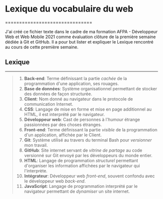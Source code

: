 # Lexique du vocabulaire du web

===============================

J'ai créé ce fichier texte dans le cadre de ma formation AFPA - Développeur Web et Web Mobile 2021 comme évaluation clôture de la première semaine dédiée à Git et GitHub.
Il a pour but lister et expliquer le Lexique rencontré au cours de cette première semaine.

## Lexique

----------

> 1. **Back-end**: Terme définissant la partie *cachée* de la programmation d'une application, ses rouages.
> 2. **Base de données**: Système organisationnel permettant de stocker des données de façon structurée.
> 3. **Client**: Nom donné au navigateur dans le protocole de communication Internet.
> 4. **CSS**: Langage de mise en forme et mise en page additionnel au HTML, il est interprété par le navigateur.
> 5. **Développeur web**: Cast de personnes à l'*humour* étrange passionnées par des choses étranges.
> 6. **Front-end**: Terme définissant la partie *visible* de la programmation d'un application, affichée par le Client.
> 7. **Git**: Système utilisé au travers du terminal Bash pour *versionner* mon travail.
> 8. **GitHub**: Site internet servant de *vitrine de partage* au code versionné sur Git envoyé par les développeurs du monde entier.
> 9. **HTML**: Langage de programmation *structurel* permettant d'organiser les information affichées par le navigateur qui l'interprète.
> 10. **Intégrateur**: Développeur web *front-end*, souvent confondu avec le développeur web *back-end*.
> 11. **JavaScript**: Langage de programmation interprété par le navigateur permettant de *dynamiser* un site internet.
